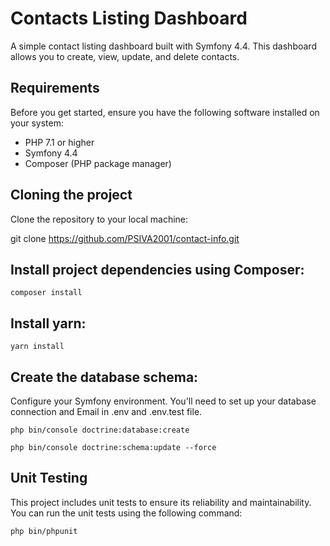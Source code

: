 # Contacts Listing Dashboard

A simple contact listing dashboard built with Symfony 4.4. This dashboard allows you to create, view, update, and delete contacts.

## Requirements

Before you get started, ensure you have the following software installed on your system:

- PHP 7.1 or higher
- Symfony 4.4
- Composer (PHP package manager)

## Cloning the project

Clone the repository to your local machine:

   git clone https://github.com/PSIVA2001/contact-info.git
   
## Install project dependencies using Composer:

    composer install
    
## Install yarn:

    yarn install

## Create the database schema:

Configure your Symfony environment. You'll need to set up your database connection and Email in .env and .env.test file.

    php bin/console doctrine:database:create
    
    php bin/console doctrine:schema:update --force

## Unit Testing

This project includes unit tests to ensure its reliability and maintainability. You can run the unit tests using the following command:
    
    php bin/phpunit
